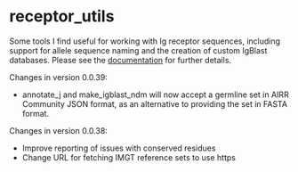 # receptor_utils

Some tools I find useful for working with Ig receptor sequences, including support for allele sequence naming and 
the creation of custom IgBlast databases. Please see the [documentation](https://williamdlees.github.io/receptor_utils/_build/html/introduction.html)
for further details.

Changes in version 0.0.39:
- annotate_j and make_igblast_ndm will now accept a germline set in AIRR Community JSON format, as an alternative to providing the set in FASTA format.

Changes in version 0.0.38:
- Improve reporting of issues with conserved residues
- Change URL for fetching IMGT reference sets to use https





